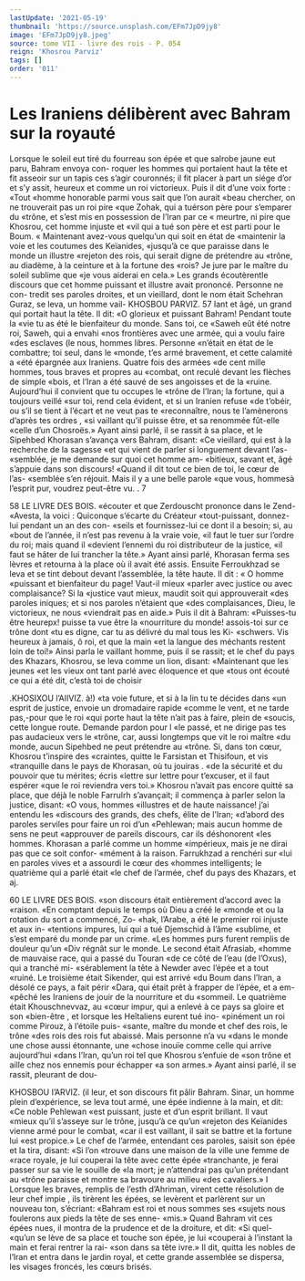 ```yaml
---
lastUpdate: '2021-05-19'
thumbnail: 'https://source.unsplash.com/EFm7JpD9jy8'
image: 'EFm7JpD9jy8.jpeg'
source: tome VII - livre des rois - P. 054
reign: 'Khosrou Parviz'
tags: []
order: '011'
---
```


# Les Iraniens délibèrent avec Bahram sur la royauté

Lorsque le soleil eut tiré du fourreau son épée et
que salrobe jaune eut paru, Bahram envoya con- roquer les hommes qui portaient haut la tête et fit asseoir sur un tapis ces s’agir couronnés; il fit placer
à part un siége d’or et s’y assit, heureux et comme
un roi victorieux. Puis il dit d’une voix forte : «Tout «homme honorable parmi vous sait que l’on aurait «beau chercher, on ne trouverait pas un roi pire «que Zohak, qui a tuérson père pour s’emparer du
«trône, et s’est mis en possession de I’Iran par ce
« meurtre, ni pire que Khosrou, cet homme injuste et «vil qui a tué son père et est parti pour le Boum.
« Maintenant avez-vous quelqu’un qui soit en état de
«maintenir la voie et les coutumes des Keïanides, «jusqu’à ce que paraisse dans le monde un illustre «rejeton des rois, qui serait digne de prétendre au «trône, au diadème, à la ceinture et à la fortune des «rois? Je jure par le maître du soleil sublime que «je vous aiderai en cela.»
Les grands écoutèrentle discours que cet homme puissant et illustre avait prononcé. Personne ne con- tredit ses paroles droites, et un vieillard, dont le nom était Schehran Guraz, se leva, un homme vail-
KHOSBOU PARVIZ. 57 Iant et âgé, un grand qui portait haut la tête. Il dit:
«O glorieux et puissant Bahram! Pendant toute la «vie tu as été le bienfaiteur du monde. Sans toi, ce «Saweh eût été notre roi, Saweh, qui a envahi
«nos frontières avec une armée, qui a voulu faire «des esclaves (le nous, hommes libres. Personne «n’était en état de le combattre; toi seul, dans le «monde, t’es armé bravement, et cette calamité a
«été épargnée aux Iraniens. Quatre fois des armées
«de cent mille hommes, tous braves et propres au «combat, ont reculé devant les flèches de simple «bois, et l’Iran a été sauvé de ses angoisses et de la
«ruine. Aujourd’hui il convient que tu occupes le «trône de l’Iran; la fortune, qui a toujours veillé
«sur toi, rend cela évident, et si un Iranien refuse «de t’obéir, ou s’il se tient à l’écart et ne veut pas te
«reconnaître, nous te l’amènerons d’après tes ordres , «si vaillant qu’il puisse être, et sa renommée fût-elle «celle d’un Chosroës.»
Ayant ainsi parlé, il se rassit à sa place, et le Sipehbed Khorasan s’avança vers Bahram, disant: «Ce vieillard, qui est à la recherche de la sagesse «et qui vient de parler si longuement devant l’as- «semblée, je me demande sur quoi cet homme am- «bitieux, savant et, âgé s’appuie dans son discours! «Quand il dit tout ce bien de toi, le cœur de l’as- «semblée s’en réjouit. Mais il y a une belle parole
«que vous, hommesà l’esprit pur, voudrez peut-être
vu. . 7

58 LE LIVRE DES BOIS.
«écouter et que Zerdouscht prononce dans le Zend-
«Avesta, la voici : Quiconque s’écarte du Créateur «tout-puissant, donnez-lui pendant un an des con- «seils et fournissez-lui ce dont il a besoin; si, au «bout de l’année, il n’est pas revenu à la vraie voie,
«il faut le tuer sur l’ordre du roi; mais quand il «devient l’ennemi du roi distributeur de la justice,
«il faut se hâter de lui trancher la tête.» Ayant ainsi parlé, Khorasan ferma ses lèvres et retourna à la place où il avait été assis.
Ensuite Ferroukhzad se leva et se tint debout devant l’assemblée, la tête haute. Il dit : « O homme
«puissant et bienfaiteur du page! Vaut-il mieux «parler avec justice ou avec complaisance? Si la «justice vaut mieux, maudit soit qui approuverait «des paroles iniques; et si nos paroles n’étaient que
«des complaisances, Dieu, le victorieux, ne nous «viendrait pas en aide.» Puis il dit à Bahram: «Puisses-tu être heurepx! puisse ta vue être la «nourriture du monde! assois-toi sur ce trône dont «tu es digne, car tu as délivré du mal tous les Ki- «schwers. Vis heureux à jamais, ô roi, et que la main
«et la langue des méchants restent loin de toi!» Ainsi parla le vaillant homme, puis il se rassit; et le chef du pays des Khazars, Khosrou, se leva comme un lion, disant: «Maintenant que les jeunes
«et les vieux ont tant parlé avec éloquence et que «tous ont écouté ce qui a été dit, c’està toi de choisir

.KHOSIXOU l’AIIVIZ. à!) «ta voie future, et si à la lin tu te décides dans
«un esprit de justice, envoie un dromadaire rapide «comme le vent, et ne tarde pas,-pour que le roi «qui porte haut la tête n’ait pas à faire, plein de «soucis, cette longue route. Demande pardon pour l «le passé, et ne dirige pas tes pas audacieux vers le «trône, car, aussi longtemps que vit le roi maître
«du monde, aucun Sipehbed ne peut prétendre au «trône. Si, dans ton cœur, Khosrou t’inspire des «craintes, quitte le Farsistan et Thisifoun, et vis «tranquille dans le pays de Khorasan, où tu jouiras
. «de la sécurité et du pouvoir que tu mérites; écris «lettre sur lettre pour t’excuser, et il faut espérer «que le roi reviendra vers toi.»
Khosrou n’avait pas encore quitté sa place, que déjà le noble Farrulrh s’avançait; il commença à
parler selon la justice, disant: «O vous, hommes «illustres et de haute naissance! j’ai entendu les «discours des grands, des chefs, élite de l’Iran; «d’abord des paroles serviles pour faire un roi d’un «Pehlewan; mais aucun homme de sens ne peut «approuver de pareils discours, car ils déshonorent «les hommes. Khorasan a parlé comme un homme «impérieux, mais je ne dirai pas que ce soit confor- «mément à la raison. Farrukhzad a renchéri sur
«lui en paroles vives et a assourdi le cœur des «hommes intelligents; le quatrième qui a parlé était
«le chef de l’armée, chef du pays des Khazars, et
aj.

60 LE LIVRE DES BOIS.
«son discours était entièrement d’accord avec la
«raison.
«En comptant depuis le temps où Dieu a créé le
«monde et ou la rotation du sort a commencé, Zo- «hak, l’Arabe, a été le premier roi injuste et aux in- «tentions impures, lui qui a tué Djemschid à l’âme «sublime, et s’est emparé du monde par un crime. «Les hommes purs furent remplis de douleur qu’un «Div régnât sur le monde. Le second était Afrasiab, «homme de mauvaise race, qui a passé du Touran «de ce côté de l’eau (de l’Oxus), qui a tranché mi- «sérablement la tête à Newder avec l’épée et a tout
«ruiné. Le troisième était Sikender, qui est arrivé
«du Boum dans l’Iran, a désolé ce pays, a fait périr
«Dara, qui était prêt à frapper de l’épée, et a em-
«pêché les Iraniens de jouir de la nourriture et du «sommeil. Le quatrième était Khouschnevvaz, au «cœur impur, qui a enlevé à ce pays sa gloire et son «bien-être , et lorsque les Heîtaliens eurent tué ino- «pinément un roi comme Pirouz, à l’étoile puis- «sante, maître du monde et chef des rois, le trône «des rois des rois fut abaissé. Mais personne n’a vu «dans le monde une chose aussi étonnante, une «chose inouïe comme celle qui arrive aujourd’hui «dans I’lran, qu’un roi tel que Khosrou s’enfuie de
«son trône et aille chez nos ennemis pour échapper «a son armes.»
Ayant ainsi parlé, il se rassit, pleurant de dou-

KHOSBOU I’ARVIZ. (il leur, et son discours fit pâlir Bahram. Sinar, un
homme plein d’expérience, se leva tout armé, une
épée indienne à la main, et dit: «Ce noble Pehlewan
«est puissant, juste et d’un esprit brillant. Il vaut «mieux qu’il s’asseye sur le trône, jusqu’à ce qu’un
«rejeton des Keïanides vienne armé pour le combat,
«car il est vaillant, il sait se battre et la fortune lui «est propice.» Le chef de l’armée, entendant ces paroles, saisit son épée et la tira, disant: «Si l’on
«trouve dans une maison de la ville une femme de «race royale, je lui couperai la tête avec cette épée «tranchante, je ferai passer sur sa vie le souille de «la mort; je n’attendrai pas qu’un prétendant au
«trône paraisse et montre sa bravoure au milieu
«des cavaliers.» I
Lorsque les braves, remplis de l’esth d’Ahriman,
virent cette résolution de leur chef impie , ils tirèrent les épées, se levèrent et parlèrent sur un nouveau
ton, s’écriant: «Bahram est roi et nous sommes ses «sujets nous foulerons aux pieds la tête de ses enne- «mis.» Quand Bahram vit ces épées nues, il montra
de la prudence et de la droiture, et dit: «Si quel- «qu’un se lève de sa place et touche son épée, je lui
«couperai à l’instant la main et ferai rentrer la rai- «son dans sa tête ivre.» Il dit, quitta les nobles de l’lran et entra dans le jardin royal, et cette grande
assemblée se dispersa, les visages froncés, les cœurs brisés.
